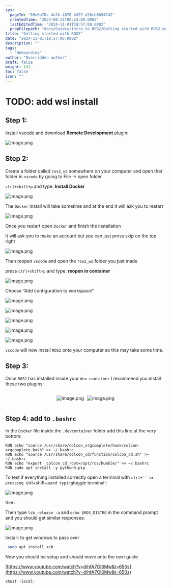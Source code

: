 ```yaml
---
sys:
  pageId: "89e0a78c-4e2b-4070-b327-d28cb0694742"
  createdTime: "2024-08-21T00:24:00.000Z"
  lastEditedTime: "2024-11-01T18:57:00.000Z"
  propFilepath: "docs/Guides/intro_to_ROS2/Getting started with ROS2.md"
title: "Getting started with ROS2"
date: "2024-11-01T18:57:00.000Z"
description: ""
tags:
  - "Onboarding"
author: "Overridden author"
draft: false
weight: 141
toc: false
icon: ""
---
```


# TODO: add wsl install

## Step 1:

[Install vscode](https://code.visualstudio.com/download) and download **Remote Development** plugin:

![image.png](https://prod-files-secure.s3.us-west-2.amazonaws.com/d518164a-d88e-44d1-a4ee-3adb3bd8bce0/efb52993-1881-4a40-b95e-6f020334f022/image.png?X-Amz-Algorithm=AWS4-HMAC-SHA256&X-Amz-Content-Sha256=UNSIGNED-PAYLOAD&X-Amz-Credential=ASIAZI2LB466YXAD7WEA%2F20250402%2Fus-west-2%2Fs3%2Faws4_request&X-Amz-Date=20250402T230801Z&X-Amz-Expires=3600&X-Amz-Security-Token=IQoJb3JpZ2luX2VjEHcaCXVzLXdlc3QtMiJIMEYCIQDdo1MudvgU%2BskRZAR6k%2FwHTWlnUTPKMR5tzDm5AAGbAAIhAKhWjp2IUroSOK8BoC1WDqRzl0PhFjVsOOyLqpmgfGVzKogECOD%2F%2F%2F%2F%2F%2F%2F%2F%2F%2FwEQABoMNjM3NDIzMTgzODA1Igy0nUejnV0jq0hJwKoq3APKX3mSgJyirNK%2FkWzyQgPGtdwhFAtLz0%2BEjZGuiewGBj%2FzNsnnzzRVRNsIxxP17PWBs5ma3B%2BLGURmr7qvuisZ1I%2BLz8tcXny1wsnW1y86rsvzbLqaS6beck7pJhzAmgxjtJ93fgi7bN1mx5sayiVfZHJ3d7Bt2ZeLPpNDFoMWy0sCbfscTRj008s4Fpq94IhvtlnutwMRqBNCzHnVYYJWLF6k5C%2BDt34TVBvAKDkDI4Ru0jFOkUam%2F0OIDL1fD3Nr3MSunFILsuloIAaW4ZI5EwJgyXd6nI7AyjdLx2RdZQA%2BJJqrh2qW2EODXqb%2BgZ15jN%2B9zwDumzE%2BtMhny1vLRqmMM08loal305qG8u%2BIS3m5rmUSr84VqZQQcVPDcskLV3cG%2FDct5WR91IlZi8WUllHshgiB1pXRu%2BExN%2FJa%2F5%2BxRMa5K1U3MRoUgYIyFMdW24BK%2BJ2WUFFe4wBDu26XeNiJ7fBsxxJoQUQt58N2tUeQHxYC8w7uh6lPfYswIwAJrBZ3gRjuW%2FwsCCBAlXaFY5sd%2F5bRhsAnNT45nomW0ChkPPAQOjtP8XyrIfWj2vUzTdKa%2FaDIGr2tsrzzutsRgysfIVsGQWfKcA6qCdvZ5gtjfNynA1JPHDVMpTDr8ra%2FBjqkAe6K%2Bubk%2F8IE1pSE040KBhGpKjKXfaXEeYVFhNcVX0NZA0r7QvLvZbjcieiX%2FNKPChz3wAhgUGYL9hVygUH%2Fan%2BLR5UuzbXM10AoCJReEdMbZVrkNkFMf7xjL08u1ImUTr8y0K9%2F0pbDFRwDWnO6lcJl1eOqZ20u9oZxlTGP1ZXVmQwA2a2I3P5yf%2BLm3ttUnzKPMolPOjiUCMJ6bqzSLT%2B39wAm&X-Amz-Signature=d1809904d922c66c367ff0029436ce0fb2768d63ead4027ecc95b2f531474cf5&X-Amz-SignedHeaders=host&x-id=GetObject)

## Step 2:

Create a folder called `ros2_ws` somewhere on your computer and open that folder in `vscode` by going to File → open folder 

`ctrl+shift+p` and type: **Install Docker**

![image.png](https://prod-files-secure.s3.us-west-2.amazonaws.com/d518164a-d88e-44d1-a4ee-3adb3bd8bce0/2269dc0e-1cd5-47ff-bceb-c04ad9b2eab0/image.png?X-Amz-Algorithm=AWS4-HMAC-SHA256&X-Amz-Content-Sha256=UNSIGNED-PAYLOAD&X-Amz-Credential=ASIAZI2LB466YXAD7WEA%2F20250402%2Fus-west-2%2Fs3%2Faws4_request&X-Amz-Date=20250402T230801Z&X-Amz-Expires=3600&X-Amz-Security-Token=IQoJb3JpZ2luX2VjEHcaCXVzLXdlc3QtMiJIMEYCIQDdo1MudvgU%2BskRZAR6k%2FwHTWlnUTPKMR5tzDm5AAGbAAIhAKhWjp2IUroSOK8BoC1WDqRzl0PhFjVsOOyLqpmgfGVzKogECOD%2F%2F%2F%2F%2F%2F%2F%2F%2F%2FwEQABoMNjM3NDIzMTgzODA1Igy0nUejnV0jq0hJwKoq3APKX3mSgJyirNK%2FkWzyQgPGtdwhFAtLz0%2BEjZGuiewGBj%2FzNsnnzzRVRNsIxxP17PWBs5ma3B%2BLGURmr7qvuisZ1I%2BLz8tcXny1wsnW1y86rsvzbLqaS6beck7pJhzAmgxjtJ93fgi7bN1mx5sayiVfZHJ3d7Bt2ZeLPpNDFoMWy0sCbfscTRj008s4Fpq94IhvtlnutwMRqBNCzHnVYYJWLF6k5C%2BDt34TVBvAKDkDI4Ru0jFOkUam%2F0OIDL1fD3Nr3MSunFILsuloIAaW4ZI5EwJgyXd6nI7AyjdLx2RdZQA%2BJJqrh2qW2EODXqb%2BgZ15jN%2B9zwDumzE%2BtMhny1vLRqmMM08loal305qG8u%2BIS3m5rmUSr84VqZQQcVPDcskLV3cG%2FDct5WR91IlZi8WUllHshgiB1pXRu%2BExN%2FJa%2F5%2BxRMa5K1U3MRoUgYIyFMdW24BK%2BJ2WUFFe4wBDu26XeNiJ7fBsxxJoQUQt58N2tUeQHxYC8w7uh6lPfYswIwAJrBZ3gRjuW%2FwsCCBAlXaFY5sd%2F5bRhsAnNT45nomW0ChkPPAQOjtP8XyrIfWj2vUzTdKa%2FaDIGr2tsrzzutsRgysfIVsGQWfKcA6qCdvZ5gtjfNynA1JPHDVMpTDr8ra%2FBjqkAe6K%2Bubk%2F8IE1pSE040KBhGpKjKXfaXEeYVFhNcVX0NZA0r7QvLvZbjcieiX%2FNKPChz3wAhgUGYL9hVygUH%2Fan%2BLR5UuzbXM10AoCJReEdMbZVrkNkFMf7xjL08u1ImUTr8y0K9%2F0pbDFRwDWnO6lcJl1eOqZ20u9oZxlTGP1ZXVmQwA2a2I3P5yf%2BLm3ttUnzKPMolPOjiUCMJ6bqzSLT%2B39wAm&X-Amz-Signature=2d32dba379d603b4b393c2b48cd95e86371c3e5c79bd027f5bc2d80945fcd29f&X-Amz-SignedHeaders=host&x-id=GetObject)

The `Docker` install will take sometime and at the end it will ask you to restart

![image.png](https://prod-files-secure.s3.us-west-2.amazonaws.com/d518164a-d88e-44d1-a4ee-3adb3bd8bce0/ed233f78-be33-4b1f-b89c-9c346c0e961e/image.png?X-Amz-Algorithm=AWS4-HMAC-SHA256&X-Amz-Content-Sha256=UNSIGNED-PAYLOAD&X-Amz-Credential=ASIAZI2LB466YXAD7WEA%2F20250402%2Fus-west-2%2Fs3%2Faws4_request&X-Amz-Date=20250402T230801Z&X-Amz-Expires=3600&X-Amz-Security-Token=IQoJb3JpZ2luX2VjEHcaCXVzLXdlc3QtMiJIMEYCIQDdo1MudvgU%2BskRZAR6k%2FwHTWlnUTPKMR5tzDm5AAGbAAIhAKhWjp2IUroSOK8BoC1WDqRzl0PhFjVsOOyLqpmgfGVzKogECOD%2F%2F%2F%2F%2F%2F%2F%2F%2F%2FwEQABoMNjM3NDIzMTgzODA1Igy0nUejnV0jq0hJwKoq3APKX3mSgJyirNK%2FkWzyQgPGtdwhFAtLz0%2BEjZGuiewGBj%2FzNsnnzzRVRNsIxxP17PWBs5ma3B%2BLGURmr7qvuisZ1I%2BLz8tcXny1wsnW1y86rsvzbLqaS6beck7pJhzAmgxjtJ93fgi7bN1mx5sayiVfZHJ3d7Bt2ZeLPpNDFoMWy0sCbfscTRj008s4Fpq94IhvtlnutwMRqBNCzHnVYYJWLF6k5C%2BDt34TVBvAKDkDI4Ru0jFOkUam%2F0OIDL1fD3Nr3MSunFILsuloIAaW4ZI5EwJgyXd6nI7AyjdLx2RdZQA%2BJJqrh2qW2EODXqb%2BgZ15jN%2B9zwDumzE%2BtMhny1vLRqmMM08loal305qG8u%2BIS3m5rmUSr84VqZQQcVPDcskLV3cG%2FDct5WR91IlZi8WUllHshgiB1pXRu%2BExN%2FJa%2F5%2BxRMa5K1U3MRoUgYIyFMdW24BK%2BJ2WUFFe4wBDu26XeNiJ7fBsxxJoQUQt58N2tUeQHxYC8w7uh6lPfYswIwAJrBZ3gRjuW%2FwsCCBAlXaFY5sd%2F5bRhsAnNT45nomW0ChkPPAQOjtP8XyrIfWj2vUzTdKa%2FaDIGr2tsrzzutsRgysfIVsGQWfKcA6qCdvZ5gtjfNynA1JPHDVMpTDr8ra%2FBjqkAe6K%2Bubk%2F8IE1pSE040KBhGpKjKXfaXEeYVFhNcVX0NZA0r7QvLvZbjcieiX%2FNKPChz3wAhgUGYL9hVygUH%2Fan%2BLR5UuzbXM10AoCJReEdMbZVrkNkFMf7xjL08u1ImUTr8y0K9%2F0pbDFRwDWnO6lcJl1eOqZ20u9oZxlTGP1ZXVmQwA2a2I3P5yf%2BLm3ttUnzKPMolPOjiUCMJ6bqzSLT%2B39wAm&X-Amz-Signature=c6c0d76b68954403f81fd6e10227f9598048cd2386c3e0936a1cb9293831c238&X-Amz-SignedHeaders=host&x-id=GetObject)

Once you restart open `Docker` and finish the installation

It will ask you to make an account but you can just press skip on the top right

![image.png](https://prod-files-secure.s3.us-west-2.amazonaws.com/d518164a-d88e-44d1-a4ee-3adb3bd8bce0/21010ad9-1659-4fd9-9f59-9932a09b2a3d/image.png?X-Amz-Algorithm=AWS4-HMAC-SHA256&X-Amz-Content-Sha256=UNSIGNED-PAYLOAD&X-Amz-Credential=ASIAZI2LB466YXAD7WEA%2F20250402%2Fus-west-2%2Fs3%2Faws4_request&X-Amz-Date=20250402T230801Z&X-Amz-Expires=3600&X-Amz-Security-Token=IQoJb3JpZ2luX2VjEHcaCXVzLXdlc3QtMiJIMEYCIQDdo1MudvgU%2BskRZAR6k%2FwHTWlnUTPKMR5tzDm5AAGbAAIhAKhWjp2IUroSOK8BoC1WDqRzl0PhFjVsOOyLqpmgfGVzKogECOD%2F%2F%2F%2F%2F%2F%2F%2F%2F%2FwEQABoMNjM3NDIzMTgzODA1Igy0nUejnV0jq0hJwKoq3APKX3mSgJyirNK%2FkWzyQgPGtdwhFAtLz0%2BEjZGuiewGBj%2FzNsnnzzRVRNsIxxP17PWBs5ma3B%2BLGURmr7qvuisZ1I%2BLz8tcXny1wsnW1y86rsvzbLqaS6beck7pJhzAmgxjtJ93fgi7bN1mx5sayiVfZHJ3d7Bt2ZeLPpNDFoMWy0sCbfscTRj008s4Fpq94IhvtlnutwMRqBNCzHnVYYJWLF6k5C%2BDt34TVBvAKDkDI4Ru0jFOkUam%2F0OIDL1fD3Nr3MSunFILsuloIAaW4ZI5EwJgyXd6nI7AyjdLx2RdZQA%2BJJqrh2qW2EODXqb%2BgZ15jN%2B9zwDumzE%2BtMhny1vLRqmMM08loal305qG8u%2BIS3m5rmUSr84VqZQQcVPDcskLV3cG%2FDct5WR91IlZi8WUllHshgiB1pXRu%2BExN%2FJa%2F5%2BxRMa5K1U3MRoUgYIyFMdW24BK%2BJ2WUFFe4wBDu26XeNiJ7fBsxxJoQUQt58N2tUeQHxYC8w7uh6lPfYswIwAJrBZ3gRjuW%2FwsCCBAlXaFY5sd%2F5bRhsAnNT45nomW0ChkPPAQOjtP8XyrIfWj2vUzTdKa%2FaDIGr2tsrzzutsRgysfIVsGQWfKcA6qCdvZ5gtjfNynA1JPHDVMpTDr8ra%2FBjqkAe6K%2Bubk%2F8IE1pSE040KBhGpKjKXfaXEeYVFhNcVX0NZA0r7QvLvZbjcieiX%2FNKPChz3wAhgUGYL9hVygUH%2Fan%2BLR5UuzbXM10AoCJReEdMbZVrkNkFMf7xjL08u1ImUTr8y0K9%2F0pbDFRwDWnO6lcJl1eOqZ20u9oZxlTGP1ZXVmQwA2a2I3P5yf%2BLm3ttUnzKPMolPOjiUCMJ6bqzSLT%2B39wAm&X-Amz-Signature=9dee45714dc0c32ae27b80839a65e93326a88549543a106567b515fffdc5ce54&X-Amz-SignedHeaders=host&x-id=GetObject)

Then reopen `vscode` and open the `ros2_ws` folder you just made

press `ctrl+shift+p` and type: **reopen in container**

![image.png](https://prod-files-secure.s3.us-west-2.amazonaws.com/d518164a-d88e-44d1-a4ee-3adb3bd8bce0/4e93b8c2-41ad-488c-8095-c74205196118/image.png?X-Amz-Algorithm=AWS4-HMAC-SHA256&X-Amz-Content-Sha256=UNSIGNED-PAYLOAD&X-Amz-Credential=ASIAZI2LB466YXAD7WEA%2F20250402%2Fus-west-2%2Fs3%2Faws4_request&X-Amz-Date=20250402T230801Z&X-Amz-Expires=3600&X-Amz-Security-Token=IQoJb3JpZ2luX2VjEHcaCXVzLXdlc3QtMiJIMEYCIQDdo1MudvgU%2BskRZAR6k%2FwHTWlnUTPKMR5tzDm5AAGbAAIhAKhWjp2IUroSOK8BoC1WDqRzl0PhFjVsOOyLqpmgfGVzKogECOD%2F%2F%2F%2F%2F%2F%2F%2F%2F%2FwEQABoMNjM3NDIzMTgzODA1Igy0nUejnV0jq0hJwKoq3APKX3mSgJyirNK%2FkWzyQgPGtdwhFAtLz0%2BEjZGuiewGBj%2FzNsnnzzRVRNsIxxP17PWBs5ma3B%2BLGURmr7qvuisZ1I%2BLz8tcXny1wsnW1y86rsvzbLqaS6beck7pJhzAmgxjtJ93fgi7bN1mx5sayiVfZHJ3d7Bt2ZeLPpNDFoMWy0sCbfscTRj008s4Fpq94IhvtlnutwMRqBNCzHnVYYJWLF6k5C%2BDt34TVBvAKDkDI4Ru0jFOkUam%2F0OIDL1fD3Nr3MSunFILsuloIAaW4ZI5EwJgyXd6nI7AyjdLx2RdZQA%2BJJqrh2qW2EODXqb%2BgZ15jN%2B9zwDumzE%2BtMhny1vLRqmMM08loal305qG8u%2BIS3m5rmUSr84VqZQQcVPDcskLV3cG%2FDct5WR91IlZi8WUllHshgiB1pXRu%2BExN%2FJa%2F5%2BxRMa5K1U3MRoUgYIyFMdW24BK%2BJ2WUFFe4wBDu26XeNiJ7fBsxxJoQUQt58N2tUeQHxYC8w7uh6lPfYswIwAJrBZ3gRjuW%2FwsCCBAlXaFY5sd%2F5bRhsAnNT45nomW0ChkPPAQOjtP8XyrIfWj2vUzTdKa%2FaDIGr2tsrzzutsRgysfIVsGQWfKcA6qCdvZ5gtjfNynA1JPHDVMpTDr8ra%2FBjqkAe6K%2Bubk%2F8IE1pSE040KBhGpKjKXfaXEeYVFhNcVX0NZA0r7QvLvZbjcieiX%2FNKPChz3wAhgUGYL9hVygUH%2Fan%2BLR5UuzbXM10AoCJReEdMbZVrkNkFMf7xjL08u1ImUTr8y0K9%2F0pbDFRwDWnO6lcJl1eOqZ20u9oZxlTGP1ZXVmQwA2a2I3P5yf%2BLm3ttUnzKPMolPOjiUCMJ6bqzSLT%2B39wAm&X-Amz-Signature=595125054d3f446459ecfcb31cae22abffe5be65c76429f6ca4232d43001d303&X-Amz-SignedHeaders=host&x-id=GetObject)

Choose “Add configuration to workspace”

![image.png](https://prod-files-secure.s3.us-west-2.amazonaws.com/d518164a-d88e-44d1-a4ee-3adb3bd8bce0/9560b282-5060-4989-ba37-97e7b2c22476/image.png?X-Amz-Algorithm=AWS4-HMAC-SHA256&X-Amz-Content-Sha256=UNSIGNED-PAYLOAD&X-Amz-Credential=ASIAZI2LB466YXAD7WEA%2F20250402%2Fus-west-2%2Fs3%2Faws4_request&X-Amz-Date=20250402T230801Z&X-Amz-Expires=3600&X-Amz-Security-Token=IQoJb3JpZ2luX2VjEHcaCXVzLXdlc3QtMiJIMEYCIQDdo1MudvgU%2BskRZAR6k%2FwHTWlnUTPKMR5tzDm5AAGbAAIhAKhWjp2IUroSOK8BoC1WDqRzl0PhFjVsOOyLqpmgfGVzKogECOD%2F%2F%2F%2F%2F%2F%2F%2F%2F%2FwEQABoMNjM3NDIzMTgzODA1Igy0nUejnV0jq0hJwKoq3APKX3mSgJyirNK%2FkWzyQgPGtdwhFAtLz0%2BEjZGuiewGBj%2FzNsnnzzRVRNsIxxP17PWBs5ma3B%2BLGURmr7qvuisZ1I%2BLz8tcXny1wsnW1y86rsvzbLqaS6beck7pJhzAmgxjtJ93fgi7bN1mx5sayiVfZHJ3d7Bt2ZeLPpNDFoMWy0sCbfscTRj008s4Fpq94IhvtlnutwMRqBNCzHnVYYJWLF6k5C%2BDt34TVBvAKDkDI4Ru0jFOkUam%2F0OIDL1fD3Nr3MSunFILsuloIAaW4ZI5EwJgyXd6nI7AyjdLx2RdZQA%2BJJqrh2qW2EODXqb%2BgZ15jN%2B9zwDumzE%2BtMhny1vLRqmMM08loal305qG8u%2BIS3m5rmUSr84VqZQQcVPDcskLV3cG%2FDct5WR91IlZi8WUllHshgiB1pXRu%2BExN%2FJa%2F5%2BxRMa5K1U3MRoUgYIyFMdW24BK%2BJ2WUFFe4wBDu26XeNiJ7fBsxxJoQUQt58N2tUeQHxYC8w7uh6lPfYswIwAJrBZ3gRjuW%2FwsCCBAlXaFY5sd%2F5bRhsAnNT45nomW0ChkPPAQOjtP8XyrIfWj2vUzTdKa%2FaDIGr2tsrzzutsRgysfIVsGQWfKcA6qCdvZ5gtjfNynA1JPHDVMpTDr8ra%2FBjqkAe6K%2Bubk%2F8IE1pSE040KBhGpKjKXfaXEeYVFhNcVX0NZA0r7QvLvZbjcieiX%2FNKPChz3wAhgUGYL9hVygUH%2Fan%2BLR5UuzbXM10AoCJReEdMbZVrkNkFMf7xjL08u1ImUTr8y0K9%2F0pbDFRwDWnO6lcJl1eOqZ20u9oZxlTGP1ZXVmQwA2a2I3P5yf%2BLm3ttUnzKPMolPOjiUCMJ6bqzSLT%2B39wAm&X-Amz-Signature=a2bb1b9ae24cba0d362b17f0a3ff1f7d21fe23e4016362bb359a2c6a523f22cb&X-Amz-SignedHeaders=host&x-id=GetObject)

![image.png](https://prod-files-secure.s3.us-west-2.amazonaws.com/d518164a-d88e-44d1-a4ee-3adb3bd8bce0/2ee63f81-886b-48e8-a553-dc6e5eac99e4/image.png?X-Amz-Algorithm=AWS4-HMAC-SHA256&X-Amz-Content-Sha256=UNSIGNED-PAYLOAD&X-Amz-Credential=ASIAZI2LB466YXAD7WEA%2F20250402%2Fus-west-2%2Fs3%2Faws4_request&X-Amz-Date=20250402T230801Z&X-Amz-Expires=3600&X-Amz-Security-Token=IQoJb3JpZ2luX2VjEHcaCXVzLXdlc3QtMiJIMEYCIQDdo1MudvgU%2BskRZAR6k%2FwHTWlnUTPKMR5tzDm5AAGbAAIhAKhWjp2IUroSOK8BoC1WDqRzl0PhFjVsOOyLqpmgfGVzKogECOD%2F%2F%2F%2F%2F%2F%2F%2F%2F%2FwEQABoMNjM3NDIzMTgzODA1Igy0nUejnV0jq0hJwKoq3APKX3mSgJyirNK%2FkWzyQgPGtdwhFAtLz0%2BEjZGuiewGBj%2FzNsnnzzRVRNsIxxP17PWBs5ma3B%2BLGURmr7qvuisZ1I%2BLz8tcXny1wsnW1y86rsvzbLqaS6beck7pJhzAmgxjtJ93fgi7bN1mx5sayiVfZHJ3d7Bt2ZeLPpNDFoMWy0sCbfscTRj008s4Fpq94IhvtlnutwMRqBNCzHnVYYJWLF6k5C%2BDt34TVBvAKDkDI4Ru0jFOkUam%2F0OIDL1fD3Nr3MSunFILsuloIAaW4ZI5EwJgyXd6nI7AyjdLx2RdZQA%2BJJqrh2qW2EODXqb%2BgZ15jN%2B9zwDumzE%2BtMhny1vLRqmMM08loal305qG8u%2BIS3m5rmUSr84VqZQQcVPDcskLV3cG%2FDct5WR91IlZi8WUllHshgiB1pXRu%2BExN%2FJa%2F5%2BxRMa5K1U3MRoUgYIyFMdW24BK%2BJ2WUFFe4wBDu26XeNiJ7fBsxxJoQUQt58N2tUeQHxYC8w7uh6lPfYswIwAJrBZ3gRjuW%2FwsCCBAlXaFY5sd%2F5bRhsAnNT45nomW0ChkPPAQOjtP8XyrIfWj2vUzTdKa%2FaDIGr2tsrzzutsRgysfIVsGQWfKcA6qCdvZ5gtjfNynA1JPHDVMpTDr8ra%2FBjqkAe6K%2Bubk%2F8IE1pSE040KBhGpKjKXfaXEeYVFhNcVX0NZA0r7QvLvZbjcieiX%2FNKPChz3wAhgUGYL9hVygUH%2Fan%2BLR5UuzbXM10AoCJReEdMbZVrkNkFMf7xjL08u1ImUTr8y0K9%2F0pbDFRwDWnO6lcJl1eOqZ20u9oZxlTGP1ZXVmQwA2a2I3P5yf%2BLm3ttUnzKPMolPOjiUCMJ6bqzSLT%2B39wAm&X-Amz-Signature=f13e5f9da7ed08430bda54c7fbeefb5ef84081e10d4f40acfd5471b8f0a15ecf&X-Amz-SignedHeaders=host&x-id=GetObject)

![image.png](https://prod-files-secure.s3.us-west-2.amazonaws.com/d518164a-d88e-44d1-a4ee-3adb3bd8bce0/ae1580b2-b048-407e-aed9-b584224a7a04/image.png?X-Amz-Algorithm=AWS4-HMAC-SHA256&X-Amz-Content-Sha256=UNSIGNED-PAYLOAD&X-Amz-Credential=ASIAZI2LB466YXAD7WEA%2F20250402%2Fus-west-2%2Fs3%2Faws4_request&X-Amz-Date=20250402T230801Z&X-Amz-Expires=3600&X-Amz-Security-Token=IQoJb3JpZ2luX2VjEHcaCXVzLXdlc3QtMiJIMEYCIQDdo1MudvgU%2BskRZAR6k%2FwHTWlnUTPKMR5tzDm5AAGbAAIhAKhWjp2IUroSOK8BoC1WDqRzl0PhFjVsOOyLqpmgfGVzKogECOD%2F%2F%2F%2F%2F%2F%2F%2F%2F%2FwEQABoMNjM3NDIzMTgzODA1Igy0nUejnV0jq0hJwKoq3APKX3mSgJyirNK%2FkWzyQgPGtdwhFAtLz0%2BEjZGuiewGBj%2FzNsnnzzRVRNsIxxP17PWBs5ma3B%2BLGURmr7qvuisZ1I%2BLz8tcXny1wsnW1y86rsvzbLqaS6beck7pJhzAmgxjtJ93fgi7bN1mx5sayiVfZHJ3d7Bt2ZeLPpNDFoMWy0sCbfscTRj008s4Fpq94IhvtlnutwMRqBNCzHnVYYJWLF6k5C%2BDt34TVBvAKDkDI4Ru0jFOkUam%2F0OIDL1fD3Nr3MSunFILsuloIAaW4ZI5EwJgyXd6nI7AyjdLx2RdZQA%2BJJqrh2qW2EODXqb%2BgZ15jN%2B9zwDumzE%2BtMhny1vLRqmMM08loal305qG8u%2BIS3m5rmUSr84VqZQQcVPDcskLV3cG%2FDct5WR91IlZi8WUllHshgiB1pXRu%2BExN%2FJa%2F5%2BxRMa5K1U3MRoUgYIyFMdW24BK%2BJ2WUFFe4wBDu26XeNiJ7fBsxxJoQUQt58N2tUeQHxYC8w7uh6lPfYswIwAJrBZ3gRjuW%2FwsCCBAlXaFY5sd%2F5bRhsAnNT45nomW0ChkPPAQOjtP8XyrIfWj2vUzTdKa%2FaDIGr2tsrzzutsRgysfIVsGQWfKcA6qCdvZ5gtjfNynA1JPHDVMpTDr8ra%2FBjqkAe6K%2Bubk%2F8IE1pSE040KBhGpKjKXfaXEeYVFhNcVX0NZA0r7QvLvZbjcieiX%2FNKPChz3wAhgUGYL9hVygUH%2Fan%2BLR5UuzbXM10AoCJReEdMbZVrkNkFMf7xjL08u1ImUTr8y0K9%2F0pbDFRwDWnO6lcJl1eOqZ20u9oZxlTGP1ZXVmQwA2a2I3P5yf%2BLm3ttUnzKPMolPOjiUCMJ6bqzSLT%2B39wAm&X-Amz-Signature=5c8b364cdf12226bfcac70afc9518be19588b471dbaf4909429a2711581b0387&X-Amz-SignedHeaders=host&x-id=GetObject)

![image.png](https://prod-files-secure.s3.us-west-2.amazonaws.com/d518164a-d88e-44d1-a4ee-3adb3bd8bce0/53255b28-f75e-430f-b9e3-c0ac8577e42b/image.png?X-Amz-Algorithm=AWS4-HMAC-SHA256&X-Amz-Content-Sha256=UNSIGNED-PAYLOAD&X-Amz-Credential=ASIAZI2LB466YXAD7WEA%2F20250402%2Fus-west-2%2Fs3%2Faws4_request&X-Amz-Date=20250402T230801Z&X-Amz-Expires=3600&X-Amz-Security-Token=IQoJb3JpZ2luX2VjEHcaCXVzLXdlc3QtMiJIMEYCIQDdo1MudvgU%2BskRZAR6k%2FwHTWlnUTPKMR5tzDm5AAGbAAIhAKhWjp2IUroSOK8BoC1WDqRzl0PhFjVsOOyLqpmgfGVzKogECOD%2F%2F%2F%2F%2F%2F%2F%2F%2F%2FwEQABoMNjM3NDIzMTgzODA1Igy0nUejnV0jq0hJwKoq3APKX3mSgJyirNK%2FkWzyQgPGtdwhFAtLz0%2BEjZGuiewGBj%2FzNsnnzzRVRNsIxxP17PWBs5ma3B%2BLGURmr7qvuisZ1I%2BLz8tcXny1wsnW1y86rsvzbLqaS6beck7pJhzAmgxjtJ93fgi7bN1mx5sayiVfZHJ3d7Bt2ZeLPpNDFoMWy0sCbfscTRj008s4Fpq94IhvtlnutwMRqBNCzHnVYYJWLF6k5C%2BDt34TVBvAKDkDI4Ru0jFOkUam%2F0OIDL1fD3Nr3MSunFILsuloIAaW4ZI5EwJgyXd6nI7AyjdLx2RdZQA%2BJJqrh2qW2EODXqb%2BgZ15jN%2B9zwDumzE%2BtMhny1vLRqmMM08loal305qG8u%2BIS3m5rmUSr84VqZQQcVPDcskLV3cG%2FDct5WR91IlZi8WUllHshgiB1pXRu%2BExN%2FJa%2F5%2BxRMa5K1U3MRoUgYIyFMdW24BK%2BJ2WUFFe4wBDu26XeNiJ7fBsxxJoQUQt58N2tUeQHxYC8w7uh6lPfYswIwAJrBZ3gRjuW%2FwsCCBAlXaFY5sd%2F5bRhsAnNT45nomW0ChkPPAQOjtP8XyrIfWj2vUzTdKa%2FaDIGr2tsrzzutsRgysfIVsGQWfKcA6qCdvZ5gtjfNynA1JPHDVMpTDr8ra%2FBjqkAe6K%2Bubk%2F8IE1pSE040KBhGpKjKXfaXEeYVFhNcVX0NZA0r7QvLvZbjcieiX%2FNKPChz3wAhgUGYL9hVygUH%2Fan%2BLR5UuzbXM10AoCJReEdMbZVrkNkFMf7xjL08u1ImUTr8y0K9%2F0pbDFRwDWnO6lcJl1eOqZ20u9oZxlTGP1ZXVmQwA2a2I3P5yf%2BLm3ttUnzKPMolPOjiUCMJ6bqzSLT%2B39wAm&X-Amz-Signature=4a978dfb67f908cc092ec6e2011025090a75a2d1e87ffff7b356ba872db635b4&X-Amz-SignedHeaders=host&x-id=GetObject)

![image.png](https://prod-files-secure.s3.us-west-2.amazonaws.com/d518164a-d88e-44d1-a4ee-3adb3bd8bce0/7c562767-5af9-4ffb-97d1-327bcdf4ee00/image.png?X-Amz-Algorithm=AWS4-HMAC-SHA256&X-Amz-Content-Sha256=UNSIGNED-PAYLOAD&X-Amz-Credential=ASIAZI2LB466YXAD7WEA%2F20250402%2Fus-west-2%2Fs3%2Faws4_request&X-Amz-Date=20250402T230801Z&X-Amz-Expires=3600&X-Amz-Security-Token=IQoJb3JpZ2luX2VjEHcaCXVzLXdlc3QtMiJIMEYCIQDdo1MudvgU%2BskRZAR6k%2FwHTWlnUTPKMR5tzDm5AAGbAAIhAKhWjp2IUroSOK8BoC1WDqRzl0PhFjVsOOyLqpmgfGVzKogECOD%2F%2F%2F%2F%2F%2F%2F%2F%2F%2FwEQABoMNjM3NDIzMTgzODA1Igy0nUejnV0jq0hJwKoq3APKX3mSgJyirNK%2FkWzyQgPGtdwhFAtLz0%2BEjZGuiewGBj%2FzNsnnzzRVRNsIxxP17PWBs5ma3B%2BLGURmr7qvuisZ1I%2BLz8tcXny1wsnW1y86rsvzbLqaS6beck7pJhzAmgxjtJ93fgi7bN1mx5sayiVfZHJ3d7Bt2ZeLPpNDFoMWy0sCbfscTRj008s4Fpq94IhvtlnutwMRqBNCzHnVYYJWLF6k5C%2BDt34TVBvAKDkDI4Ru0jFOkUam%2F0OIDL1fD3Nr3MSunFILsuloIAaW4ZI5EwJgyXd6nI7AyjdLx2RdZQA%2BJJqrh2qW2EODXqb%2BgZ15jN%2B9zwDumzE%2BtMhny1vLRqmMM08loal305qG8u%2BIS3m5rmUSr84VqZQQcVPDcskLV3cG%2FDct5WR91IlZi8WUllHshgiB1pXRu%2BExN%2FJa%2F5%2BxRMa5K1U3MRoUgYIyFMdW24BK%2BJ2WUFFe4wBDu26XeNiJ7fBsxxJoQUQt58N2tUeQHxYC8w7uh6lPfYswIwAJrBZ3gRjuW%2FwsCCBAlXaFY5sd%2F5bRhsAnNT45nomW0ChkPPAQOjtP8XyrIfWj2vUzTdKa%2FaDIGr2tsrzzutsRgysfIVsGQWfKcA6qCdvZ5gtjfNynA1JPHDVMpTDr8ra%2FBjqkAe6K%2Bubk%2F8IE1pSE040KBhGpKjKXfaXEeYVFhNcVX0NZA0r7QvLvZbjcieiX%2FNKPChz3wAhgUGYL9hVygUH%2Fan%2BLR5UuzbXM10AoCJReEdMbZVrkNkFMf7xjL08u1ImUTr8y0K9%2F0pbDFRwDWnO6lcJl1eOqZ20u9oZxlTGP1ZXVmQwA2a2I3P5yf%2BLm3ttUnzKPMolPOjiUCMJ6bqzSLT%2B39wAm&X-Amz-Signature=e2b5c40ebb90ccfa5ece59cc18cacbd1474690f98090340074ad2e9267ce1656&X-Amz-SignedHeaders=host&x-id=GetObject)

`vscode` will now install `ROS2` onto your computer so this may take some time.

## Step 3:

Once `ROS2` has installed inside your `dev-container` I recommend you install these two plugins:

<div style="display: flex;flex-direction: row; column-gap:10px; max-width: 630px;justify-content: center;">
<div>

![image.png](https://prod-files-secure.s3.us-west-2.amazonaws.com/d518164a-d88e-44d1-a4ee-3adb3bd8bce0/3fc3d550-5a54-4ba1-ba6b-faa01cdb7369/image.png?X-Amz-Algorithm=AWS4-HMAC-SHA256&X-Amz-Content-Sha256=UNSIGNED-PAYLOAD&X-Amz-Credential=ASIAZI2LB466UCN6N3IM%2F20250402%2Fus-west-2%2Fs3%2Faws4_request&X-Amz-Date=20250402T230805Z&X-Amz-Expires=3600&X-Amz-Security-Token=IQoJb3JpZ2luX2VjEHcaCXVzLXdlc3QtMiJHMEUCIQC4cvVrRDWDpgqaRSghWVqu2idb68mJsYGlusCr8xsSDwIgTiOWcxqeIvrJeUs9WuT1JDz514KAW8z0n5vRzWUouzAqiAQI4P%2F%2F%2F%2F%2F%2F%2F%2F%2F%2FARAAGgw2Mzc0MjMxODM4MDUiDMD6mUy0Wrebphi0NircA3MZ7%2BfwZAiY2AI7UZczFCvpe8QLdJ28TDuwigvnJUOZfoEi6SEN2hkPJ4XZvvN0%2Bbpvck0ztBUe5jpFwf3dCYmumeM82bAUWF5KvaTj%2FZom6wk8n5w66cFFPHYl5BlcHhn0apJrlHiw8x8ZKtWZ0uHvF5500KHq%2FBOdoBbUfkqM22nN8AWVPmAssqAVTuY3zItPWYZ%2B%2F%2BgAkZUQkcHinLNwdIP4sZa2Avt5R18ha8JEBK4mV9fu9E%2Be9IZrmT3BbGNUa295yZykPXxToheVU1XU6ndW3pK1vVCpBOgs7w%2Fftlz0Z9s67Rq%2F%2F6k%2BW3y%2FvCjWP1%2FDjzZ4%2FfNwXx30qOxgiw1zXd3U5X7NmjKDCcFC4aQb0RPXuL6DB3SXGj6n5CsdbUS8MybxaJmROjob0Jgo2AoRIgjVvbyPbUHd4iXEr9SJzX9mUpMftjGsITpzrRqDnLmwr%2FDZbzV4jZJpJa6STUAlKS9pXQFCVptOPdwbgUUEvjkOAb4b1B7NhsxE%2B%2FTot8%2FsJaCorKlRp5GOtc%2F8KdvJppaYcZG8TeEXM3snsxAxxSRaoDse6ygVqyew1xNYIa2QD6imtSqUzBMdKNVenYxd%2FyRKwyCfxkMwRdgAnbBxtiSqPexeA6sQMNTytr8GOqUB2SIusNj8vvcIrWe1yN6nkyhZL2GuJCYecSEYt3WZNZKLGyuTbK9gwL%2FqBXsV1B4LDm1gLBiNaEWKre%2BDJP5p6hkv21TZqLZqbq09ER2PIsn9n2IS6llVCoeMiiFt%2B0HIrWqPSas3iqei2AchMyzEh1HrRRZZAdwyLIGcp58FIGBHrjPw31USkucC6cwVimt97Gcjg4ngVbNS1bxnmpwS0mDUHArK&X-Amz-Signature=5072b7c3cb3d2722d8258bdbc82bf5c6f8c239811908def34d1834f7f4e3ae29&X-Amz-SignedHeaders=host&x-id=GetObject)

</div>
<div>

![image.png](https://prod-files-secure.s3.us-west-2.amazonaws.com/d518164a-d88e-44d1-a4ee-3adb3bd8bce0/d994cc66-13c2-4093-a5a3-f84cf4601a82/image.png?X-Amz-Algorithm=AWS4-HMAC-SHA256&X-Amz-Content-Sha256=UNSIGNED-PAYLOAD&X-Amz-Credential=ASIAZI2LB466Y4OIMEU3%2F20250402%2Fus-west-2%2Fs3%2Faws4_request&X-Amz-Date=20250402T230806Z&X-Amz-Expires=3600&X-Amz-Security-Token=IQoJb3JpZ2luX2VjEHcaCXVzLXdlc3QtMiJGMEQCIF7Paed%2F0ruHlZWO52J0BjnwkWmJQZEI9sBpTqC8qMyJAiBx9Wxq%2BIc%2F5Bo9tsTwgZy0GnS%2B5o839nwyHUH5Zn6x2SqIBAjg%2F%2F%2F%2F%2F%2F%2F%2F%2F%2F8BEAAaDDYzNzQyMzE4MzgwNSIM3u%2FlZUlvqw0%2BJT9nKtwDJIxhQQSgjy5Mr1lIHxar8OuWSQ%2FLwPn8Ur%2FaJtKxzIMmOF712qL3XgAQUdjMyiWgtLbt65lGebYn2iwYori%2F1OmA9z0XY4RPfD80Tqsi7bQVy09HR%2BCxy90YGcrDWHvuqEjt75NMkimb3EoKg%2BgpkR3wEBjY9ukVLUMjIrML5UlVLlFAp4FYKEPYzaDkbYU%2BvxL4Cf6IT8UoP%2B%2FUGr6EPqdcauNBu%2B6LJYVdOI83s6WkKxzGWuVcZoJ%2Ffr5dGRpswZYeO%2FfBsiH3NW4pgJNQ3iANXjuFjPQ1I6HFB13uREsaxlWmMH%2BAA6DufD%2BxdEae0dF6PkNulFk32TpZfgtHyfQboEoENL4QLbUKPlsDCqysp7veV8shf%2FIcUmqDIIWja7gydTdlU0NBrCnP5te1kt6ifQia5way1YUKMV%2FvYRz26F%2FCkgxLeSSc8iREhz10ALGGJaJ4Rr%2FDeouIZXBelnxxHaDzGWwuxBC%2FHI8uMgy7HFaFGJU9OdshR9ySf1o4Ttl%2BuQDk3Lht4UC%2BZc8gDSUXCIowK4REJ3wDuHFITw%2F3S%2F3NxBGF3Ibd2Olr%2FeaJo9rkW6X6VbJillxfsj15Sthz0phe4c9IykTGr9%2FVWffRcni63ZR1hYHGXPww7PK2vwY6pgGotDIIcncdAiuwt8TddPErLi98vVJj8RuCoJECog4MIDdHRPoo2wY4%2FidyK5exMjzqDDyz4ZuKwT8bApnIPnhZOWbMiFabJk9kZeIoghG56IcYIAUu%2B%2FqU1rlsGm09gr8PP1O9YtSi3f9cSfpJK9fW%2FXpOLv1KAInuZlDKPZyVIFvGmp%2B6l0p1ZdIUaJkqLkPf9OXL82DyRz6fQ5Kil293cYpm1%2FVh&X-Amz-Signature=18ac822c3a5fba8711fffbb8b0950da3b17af15c99c1fb04a957589f080c66d5&X-Amz-SignedHeaders=host&x-id=GetObject)

</div>
</div>

## Step 4: add to `.bashrc`

In the `Docker` file inside the `.devcontainer` folder add this line at the very bottom: 

```docker
RUN echo "source /usr/share/colcon_argcomplete/hook/colcon-argcomplete.bash" >> ~/.bashrc
RUN echo "source /usr/share/colcon_cd/function/colcon_cd.sh" >> ~/.bashrc
RUN echo "export _colcon_cd_root=/opt/ros/humble/" >> ~/.bashrc
RUN sudo apt install -y python3-pip 
```

To test if everything installed correctly open a terminal with `ctrl+`` or pressing `ctrl+shift+p` and typing `toggle terminal`:

![image.png](https://prod-files-secure.s3.us-west-2.amazonaws.com/d518164a-d88e-44d1-a4ee-3adb3bd8bce0/6a4943d8-b04e-4c02-9a58-775f3384d1a5/image.png?X-Amz-Algorithm=AWS4-HMAC-SHA256&X-Amz-Content-Sha256=UNSIGNED-PAYLOAD&X-Amz-Credential=ASIAZI2LB466YXAD7WEA%2F20250402%2Fus-west-2%2Fs3%2Faws4_request&X-Amz-Date=20250402T230801Z&X-Amz-Expires=3600&X-Amz-Security-Token=IQoJb3JpZ2luX2VjEHcaCXVzLXdlc3QtMiJIMEYCIQDdo1MudvgU%2BskRZAR6k%2FwHTWlnUTPKMR5tzDm5AAGbAAIhAKhWjp2IUroSOK8BoC1WDqRzl0PhFjVsOOyLqpmgfGVzKogECOD%2F%2F%2F%2F%2F%2F%2F%2F%2F%2FwEQABoMNjM3NDIzMTgzODA1Igy0nUejnV0jq0hJwKoq3APKX3mSgJyirNK%2FkWzyQgPGtdwhFAtLz0%2BEjZGuiewGBj%2FzNsnnzzRVRNsIxxP17PWBs5ma3B%2BLGURmr7qvuisZ1I%2BLz8tcXny1wsnW1y86rsvzbLqaS6beck7pJhzAmgxjtJ93fgi7bN1mx5sayiVfZHJ3d7Bt2ZeLPpNDFoMWy0sCbfscTRj008s4Fpq94IhvtlnutwMRqBNCzHnVYYJWLF6k5C%2BDt34TVBvAKDkDI4Ru0jFOkUam%2F0OIDL1fD3Nr3MSunFILsuloIAaW4ZI5EwJgyXd6nI7AyjdLx2RdZQA%2BJJqrh2qW2EODXqb%2BgZ15jN%2B9zwDumzE%2BtMhny1vLRqmMM08loal305qG8u%2BIS3m5rmUSr84VqZQQcVPDcskLV3cG%2FDct5WR91IlZi8WUllHshgiB1pXRu%2BExN%2FJa%2F5%2BxRMa5K1U3MRoUgYIyFMdW24BK%2BJ2WUFFe4wBDu26XeNiJ7fBsxxJoQUQt58N2tUeQHxYC8w7uh6lPfYswIwAJrBZ3gRjuW%2FwsCCBAlXaFY5sd%2F5bRhsAnNT45nomW0ChkPPAQOjtP8XyrIfWj2vUzTdKa%2FaDIGr2tsrzzutsRgysfIVsGQWfKcA6qCdvZ5gtjfNynA1JPHDVMpTDr8ra%2FBjqkAe6K%2Bubk%2F8IE1pSE040KBhGpKjKXfaXEeYVFhNcVX0NZA0r7QvLvZbjcieiX%2FNKPChz3wAhgUGYL9hVygUH%2Fan%2BLR5UuzbXM10AoCJReEdMbZVrkNkFMf7xjL08u1ImUTr8y0K9%2F0pbDFRwDWnO6lcJl1eOqZ20u9oZxlTGP1ZXVmQwA2a2I3P5yf%2BLm3ttUnzKPMolPOjiUCMJ6bqzSLT%2B39wAm&X-Amz-Signature=a00a903fc0dd2317decd6448ec6e68c002ef519fbf78ce589de2ffecc974140d&X-Amz-SignedHeaders=host&x-id=GetObject)

then 

Then type `lsb_release -a` and `echo $ROS_DISTRO` in the command prompt and you should get similar responses:

![image.png](https://prod-files-secure.s3.us-west-2.amazonaws.com/d518164a-d88e-44d1-a4ee-3adb3bd8bce0/3e635dec-a805-4e85-8b9e-d000e5b71a4e/image.png?X-Amz-Algorithm=AWS4-HMAC-SHA256&X-Amz-Content-Sha256=UNSIGNED-PAYLOAD&X-Amz-Credential=ASIAZI2LB466YXAD7WEA%2F20250402%2Fus-west-2%2Fs3%2Faws4_request&X-Amz-Date=20250402T230801Z&X-Amz-Expires=3600&X-Amz-Security-Token=IQoJb3JpZ2luX2VjEHcaCXVzLXdlc3QtMiJIMEYCIQDdo1MudvgU%2BskRZAR6k%2FwHTWlnUTPKMR5tzDm5AAGbAAIhAKhWjp2IUroSOK8BoC1WDqRzl0PhFjVsOOyLqpmgfGVzKogECOD%2F%2F%2F%2F%2F%2F%2F%2F%2F%2FwEQABoMNjM3NDIzMTgzODA1Igy0nUejnV0jq0hJwKoq3APKX3mSgJyirNK%2FkWzyQgPGtdwhFAtLz0%2BEjZGuiewGBj%2FzNsnnzzRVRNsIxxP17PWBs5ma3B%2BLGURmr7qvuisZ1I%2BLz8tcXny1wsnW1y86rsvzbLqaS6beck7pJhzAmgxjtJ93fgi7bN1mx5sayiVfZHJ3d7Bt2ZeLPpNDFoMWy0sCbfscTRj008s4Fpq94IhvtlnutwMRqBNCzHnVYYJWLF6k5C%2BDt34TVBvAKDkDI4Ru0jFOkUam%2F0OIDL1fD3Nr3MSunFILsuloIAaW4ZI5EwJgyXd6nI7AyjdLx2RdZQA%2BJJqrh2qW2EODXqb%2BgZ15jN%2B9zwDumzE%2BtMhny1vLRqmMM08loal305qG8u%2BIS3m5rmUSr84VqZQQcVPDcskLV3cG%2FDct5WR91IlZi8WUllHshgiB1pXRu%2BExN%2FJa%2F5%2BxRMa5K1U3MRoUgYIyFMdW24BK%2BJ2WUFFe4wBDu26XeNiJ7fBsxxJoQUQt58N2tUeQHxYC8w7uh6lPfYswIwAJrBZ3gRjuW%2FwsCCBAlXaFY5sd%2F5bRhsAnNT45nomW0ChkPPAQOjtP8XyrIfWj2vUzTdKa%2FaDIGr2tsrzzutsRgysfIVsGQWfKcA6qCdvZ5gtjfNynA1JPHDVMpTDr8ra%2FBjqkAe6K%2Bubk%2F8IE1pSE040KBhGpKjKXfaXEeYVFhNcVX0NZA0r7QvLvZbjcieiX%2FNKPChz3wAhgUGYL9hVygUH%2Fan%2BLR5UuzbXM10AoCJReEdMbZVrkNkFMf7xjL08u1ImUTr8y0K9%2F0pbDFRwDWnO6lcJl1eOqZ20u9oZxlTGP1ZXVmQwA2a2I3P5yf%2BLm3ttUnzKPMolPOjiUCMJ6bqzSLT%2B39wAm&X-Amz-Signature=7954f59700373dfca7cfd079b12cef789463e4a0759d204024985de04e5da7be&X-Amz-SignedHeaders=host&x-id=GetObject)

Install:  to get windows to pass over

```bash
 sudo apt install xcb
```

Now you should be setup and should move onto the next guide 

[https://www.youtube.com/watch?v=dihfA7Ol6Mw&t=650s](https://www.youtube.com/watch?v=dihfA7Ol6Mw&t=650s)

```python
xhost +local:
```

